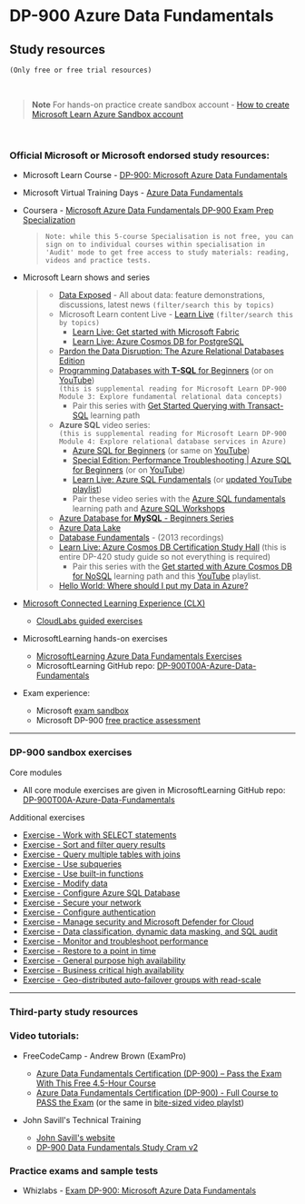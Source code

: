 
# DP-900 Azure Data Fundamentals 

## Study resources
`(Only free or free trial resources)`

<br>

> **Note**
> For hands-on practice create sandbox account -
> [How to create Microsoft Learn Azure Sandbox account](https://github.com/teator/Microsoft-Certifications/blob/main/README.md#how-to-create-microsoft-learn-azure-sandbox-account)

<br>


### Official Microsoft or Microsoft endorsed study resources:
 
 - Microsoft Learn Course - [DP-900: Microsoft Azure Data Fundamentals](https://learn.microsoft.com/en-gb/training/courses/dp-900t00)
 
 - Microsoft Virtual Training Days - [Azure Data Fundamentals](https://events.microsoft.com/en-us/mvtd?language=English&clientTimeZone=1&scenario=Microsoft%20Azure%20Virtual%20Training%20Day:%20Data%20Fundamentals)
 
 - Coursera - [Microsoft Azure Data Fundamentals DP-900 Exam Prep Specialization](https://www.coursera.org/specializations/microsoft-azure-dp-900-data-fundamentals) 
   >  `Note: while this 5-course Specialisation is not free, you can sign on to individual courses within specialisation in 'Audit' mode to get free access to study materials: reading, videos and practice tests.`


 - Microsoft Learn shows and series
   > - [Data Exposed](https://learn.microsoft.com/en-us/shows/data-exposed/) - All about data: feature demonstrations, discussions, latest news  `(filter/search this by topics)`
   > - Microsoft Learn content Live - [Learn Live](https://learn.microsoft.com/en-us/shows/learn-live/) `(filter/search this by topics)`
   >   - [Learn Live: Get started with Microsoft Fabric](https://learn.microsoft.com/en-gb/shows/learn-live/get-started-microsoft-fabric/)
   >   - [Learn Live: Azure Cosmos DB for PostgreSQL](https://learn.microsoft.com/en-gb/shows/learn-live/azure-cosmos-db-for-postgresql/)
   > - [Pardon the Data Disruption: The Azure Relational Databases Edition](https://learn.microsoft.com/en-us/shows/pardon-the-data-disruption-the-azure-relational-databases-edition/)
   > - [Programming Databases with **T-SQL** for Beginners](https://learn.microsoft.com/en-us/shows/programming-databases-with-t-sql-for-beginners/) (or on [YouTube](https://www.youtube.com/playlist?list=PLlrxD0HtieHj551_lUtce08JUnTMY-y-R)) <br> `(this is supplemental reading for Microsoft Learn DP-900 Module 3: Explore fundamental relational data concepts)`
   >   - Pair this series with [Get Started Querying with Transact-SQL](https://learn.microsoft.com/en-us/training/paths/get-started-querying-with-transact-sql/) learning path
   > - **Azure SQL** video series: <br> `(this is supplemental reading for Microsoft Learn DP-900 Module 4: Explore relational database services in Azure)`
   >   - [Azure SQL for Beginners](https://learn.microsoft.com/en-us/shows/azure-sql-for-beginners/) (or same on [YouTube](https://www.youtube.com/playlist?list=PL3EZ3A8mHh0y0EVZoKGljNPytdjrxXIZ9))
   >   - [Special Edition: Performance Troubleshooting | Azure SQL for Beginners](https://learn.microsoft.com/en-us/shows/special-edition-performance-troubleshooting-azure-sql-for-beginners/) (or on [YouTube](https://www.youtube.com/playlist?list=PLlrxD0HtieHgDkZ84FfCSDLBcJmUn8ktU))
   >   - [Learn Live: Azure SQL Fundamentals](https://learn.microsoft.com/en-gb/shows/learn-live/?languages=sql) (or [updated YouTube playlist](https://www.youtube.com/playlist?list=PLlrxD0HtieHia4Hwxg_8_H-L7vrnk4Dz_))
   >   - Pair these video series with the [Azure SQL fundamentals](https://learn.microsoft.com/en-us/training/paths/azure-sql-fundamentals/) learning path and [Azure SQL Workshops](https://microsoft.github.io/sqlworkshops/?WT.mc_id=azuresql4beg_azuresql-ch9-code)
   > - [Azure Database for **MySQL** - Beginners Series](https://learn.microsoft.com/en-us/shows/azure-database-for-mysql-beginners-series/)
   > - [Azure Data Lake](https://learn.microsoft.com/en-us/shows/azuredatalake/)
   > - [Database Fundamentals](https://learn.microsoft.com/en-us/shows/dbfundamentals/) - (2013 recordings)
   > - [Learn Live: Azure Cosmos DB Certification Study Hall](https://learn.microsoft.com/en-gb/shows/learn-live/azure-cosmos-db-certification-study-hall/) (this is entire DP-420 study guide so not everything is required)
   >   - Pair this series with the [Get started with Azure Cosmos DB for NoSQL](https://learn.microsoft.com/en-gb/training/paths/get-started-azure-cosmos-db-sql-api/) learning path and this [YouTube](https://www.youtube.com/playlist?list=PLlrxD0HtieHjqobzYMwqfrx-pddxv-pCr) playlist.
   > - [Hello World: Where should I put my Data in Azure?](https://learn.microsoft.com/en-us/shows/hello-world/where-should-i-put-my-data-in-azure)
 

 - [Microsoft Connected Learning Experience (CLX)](https://clx.cloudevents.ai/events/39366311-ad15-4b90-9364-0252213842fa/my-tracks)
   - [CloudLabs guided exercises](https://mslearn.cloudguides.com/en-us/guides/DP-900%20Exam%20Guide%20-%20Azure%20Data%20Fundamentals)

 - MicrosoftLearning hands-on exercises
   - [MicrosoftLearning Azure Data Fundamentals Exercises](https://microsoftlearning.github.io/DP-900T00A-Azure-Data-Fundamentals/)
   - MicrosoftLearning GitHub repo: [DP-900T00A-Azure-Data-Fundamentals](https://github.com/MicrosoftLearning/DP-900T00A-Azure-Data-Fundamentals)

 - Exam experience:
   - Microsoft  [exam sandbox](https://aka.ms/examdemo)
   - Microsoft DP-900 [free practice assessment](https://learn.microsoft.com/credentials/certifications/exams/dp-900/practice/assessment?assessment-type=practice&assessmentId=24)

---

### DP-900 sandbox exercises

Core modules
 - All core module exercises are given in MicrosoftLearning GitHub repo: [DP-900T00A-Azure-Data-Fundamentals](https://github.com/MicrosoftLearning/DP-900T00A-Azure-Data-Fundamentals)


Additional exercises
 - [Exercise - Work with SELECT statements](https://learn.microsoft.com/en-us/training/modules/introduction-to-transact-sql/6-exercise-work-with-select-statements)
 - [Exercise - Sort and filter query results](https://learn.microsoft.com/en-us/training/modules/sort-filter-queries/7-exercise-sort-filter-query-results)
 - [Exercise - Query multiple tables with joins](https://learn.microsoft.com/en-us/training/modules/query-multiple-tables-with-joins/6-exercise-query-with-joins)
 - [Exercise - Use subqueries](https://learn.microsoft.com/en-us/training/modules/write-subqueries/5-exercise-subqueries)
 - [Exercise - Use built-in functions](https://learn.microsoft.com/en-us/training/modules/use-built-functions-transact-sql/8-exercise-built-in-functions)
 - [Exercise - Modify data](https://learn.microsoft.com/en-us/training/modules/modify-data-with-transact-sql/7-exercise-modify-data)
 - [Exercise - Configure Azure SQL Database](https://learn.microsoft.com/en-us/training/modules/azure-sql-secure-data/3-exercise-configure-sql-database)
 - [Exercise - Secure your network](https://learn.microsoft.com/en-us/training/modules/azure-sql-secure-data/4-exercise-network-security)
 - [Exercise - Configure authentication](https://learn.microsoft.com/en-us/training/modules/azure-sql-secure-data/5-exercise-configure-authentication)
 - [Exercise - Manage security and Microsoft Defender for Cloud](https://learn.microsoft.com/en-us/training/modules/azure-sql-secure-data/8-exercise-advanced-data-security)
 - [Exercise - Data classification, dynamic data masking, and SQL audit](https://learn.microsoft.com/en-us/training/modules/azure-sql-secure-data/9-exercise-data-classification-masking-audit)
 - [Exercise - Monitor and troubleshoot performance](https://learn.microsoft.com/en-us/training/modules/azure-sql-performance/5-exercise-monitor-troubleshoot-performance)
 - [Exercise - Restore to a point in time](https://learn.microsoft.com/en-us/training/modules/azure-sql-high-availability/3-exercise-restore-point-in-time)
 - [Exercise - General purpose high availability](https://learn.microsoft.com/en-us/training/modules/azure-sql-high-availability/5-exercise-general-purpose-high-availability)
 - [Exercise - Business critical high availability](https://learn.microsoft.com/en-us/training/modules/azure-sql-high-availability/6-exercise-business-critical-high-availability)
 - [Exercise - Geo-distributed auto-failover groups with read-scale](https://learn.microsoft.com/en-us/training/modules/azure-sql-high-availability/8-exercise-auto-failover-groups)


---

### Third-party study resources
### Video tutorials:

 - FreeCodeCamp - Andrew Brown (ExamPro)
   - [Azure Data Fundamentals Certification (DP-900) – Pass the Exam With This Free 4.5-Hour Course](https://www.freecodecamp.org/news/azure-data-fundamentals-certification-dp-900-pass-the-exam-with-this-free-4-5-hour-course/)
   - [Azure Data Fundamentals Certification (DP-900) - Full Course to PASS the Exam](https://www.youtube.com/watch?v=P3qmqUZJ7l0) (or the same in [bite-sized video playlst](https://www.youtube.com/playlist?list=PLBfufR7vyJJ5wcKZFxY-IRgr0YwJoYCHz))

 - John Savill's Technical Training
   - [John Savill's website](https://learn.onboardtoazure.com/)
   - [DP-900 Data Fundamentals Study Cram v2](https://www.youtube.com/watch?v=0gtpasITVnk)


### Practice exams and sample tests
			
 - Whizlabs - [Exam DP-900: Microsoft Azure Data Fundamentals](https://www.whizlabs.com/microsoft-azure-certification-dp-900/)

